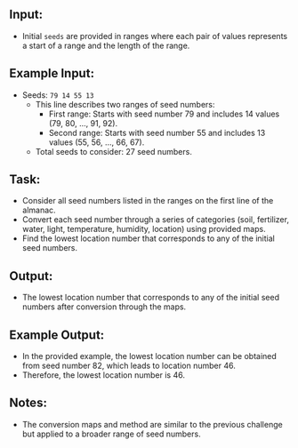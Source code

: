 ## Input:

- Initial `seeds` are provided in ranges where each pair of values represents a start of a range and the length of the range.

## Example Input:

- Seeds: `79 14 55 13`
  - This line describes two ranges of seed numbers:
    - First range: Starts with seed number 79 and includes 14 values (79, 80, ..., 91, 92).
    - Second range: Starts with seed number 55 and includes 13 values (55, 56, ..., 66, 67).
  - Total seeds to consider: 27 seed numbers.

## Task:

- Consider all seed numbers listed in the ranges on the first line of the almanac.
- Convert each seed number through a series of categories (soil, fertilizer, water, light, temperature, humidity, location) using provided maps.
- Find the lowest location number that corresponds to any of the initial seed numbers.

## Output:

- The lowest location number that corresponds to any of the initial seed numbers after conversion through the maps.

## Example Output:

- In the provided example, the lowest location number can be obtained from seed number 82, which leads to location number 46.
- Therefore, the lowest location number is 46.

## Notes:

- The conversion maps and method are similar to the previous challenge but applied to a broader range of seed numbers.
